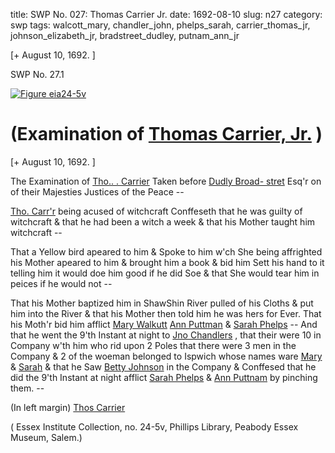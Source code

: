 title: SWP No. 027: Thomas Carrier Jr.
date: 1692-08-10
slug: n27
category: swp
tags: walcott_mary, chandler_john, phelps_sarah, carrier_thomas_jr, johnson_elizabeth_jr, bradstreet_dudley, putnam_ann_jr




[+ August 10, 1692.
					]

<div markdown class="doc" id="n27.1">

<div class="doc_id">SWP No. 27.1</div>


<span markdown class="figure">[![Figure eia24-5v](archives/essex/eia/gifs/eia24-5v.gif)](archives/essex/eia/large/eia24-5v.jpg)</span>

# (Examination of [Thomas Carrier, Jr.](/tag/carrier_thomas_jr.html) )

[+ August 10, 1692. ]

The Examination of [Tho.. . Carrier](/tag/carrier_thomas_jr.html) Taken before [Dudly Broad- stret](/tag/bradstreet_dudley.html) Esq'r on of their Majesties Justices of the Peace --

[Tho. Carr'r](/tag/carrier_thomas_jr.html) being acused of witchcraft Conffeseth that he was  guilty of witchcraft & that he had been a witch a week & that his  Mother taught him witchcraft --

That a Yellow bird apeared to him & Spoke to him w'ch She  being affrighted his Mother apeared to him & brought him a book  & bid him Sett his hand to it telling him it would doe him good if he  did Soe & that She would tear him in peices if he would not --

That his Mother baptized him in ShawShin River pulled of his  Cloths & put him into the River & that his Mother then told him he  was hers for Ever. That his Moth'r bid him afflict [Mary Walkutt](/tag/walcott_mary.html) [Ann Puttman](/tag/putnam_ann_jr.html) & [Sarah Phelps](/tag/phelps_sarah.html) -- And that he went the 9'th Instant at  night to [Jno Chandlers](/tag/chandler_john.html) , that their were 10 in Company w'th him who  rid upon 2 Poles that there were 3 men in the Company & 2 of the  woeman belonged to Ispwich whose names ware [Mary](/tag/walcott_mary.html) & [Sarah](/tag/phelps_sarah.html)  & that he Saw [Betty Johnson](/tag/johnson_elizabeth_jr.html) in the Company & Conffesed that he did  the 9'th Instant at night afflict [Sarah Phelps](/tag/phelps_sarah.html) & [Ann Puttnam](/tag/putnam_ann_jr.html) by  pinching them. --

(In left margin) [Thos Carrier](/tag/carrier_thomas_jr.html)

( Essex Institute Collection, no. 24-5v, Phillips Library, Peabody Essex Museum, Salem.)


</div>

